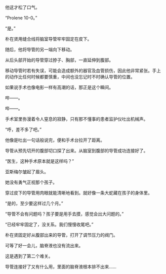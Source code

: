 他这才松了口气。

“Prolene 10-0。”

“是。”

朴在贤用缝合线将脑室导管牢牢固定在皮下。

随后，他将导管的另一端向下移动。

从后头部开始的导管穿过脖子、胸部，一直延伸到腹部。

移动导管时若有失误，可能会造成额外的器官及血管损伤，因此他非常紧张。手上的动作比任何时候都要慎重，中间也没忘记时不时确认导管的位置。

如果说手术也像电影一样有高潮的话，那正是这个瞬间。

哔——。

哔——。

手术室里弥漫着令人窒息的寂静，只有那不懂事的患者监护仪吐出机械声。

“呼，差不多了吧。”

他像是吐出一句话般说完，便和手术台拉开了距离。

导管从预先切开的腹部切口探了出来。从脑室到腹部的导管成功连接好了。

“医生，这种手术原本就是这样吗？”

亚斯梅尔皱起了眉头。

她没有勇气正视那个孩子。

穿过皮下的导管用肉眼就能清晰地看到。就好像一条大蛇藏在孩子的身体里。

“是的，至少要这样过几个月。”

“导管不会有问题吗？孩子要是用手去摸，感觉会出大问题的。”

“已经牢牢固定了，没关系。我们慢慢收尾吧。”

朴在贤固定好从腹部出来的导管，打开了调节压力的阀门。

可等了好一会儿，脑脊液也没有流出来。

这是遇到了第二个难关。

导管连接好了又有什么用，里面的脑脊液根本排不出来……